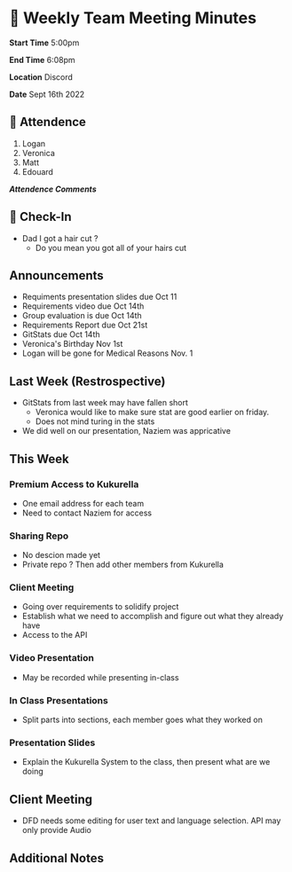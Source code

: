 # 🚀 Weekly Team Meeting Minutes

**Start Time** 5:00pm

**End Time** 6:08pm

**Location** Discord

**Date** Sept 16th 2022

## 👋 Attendence

1. Logan
2. Veronica
3. Matt
4. Edouard

***Attendence Comments***

## 🧸 Check-In

- Dad I got a hair cut ?
  - Do you mean you got all of your hairs cut

## Announcements

- Requiments presentation slides due Oct 11
- Requirements video due Oct 14th
- Group evaluation is due Oct 14th
- Requirements Report due Oct 21st
- GitStats due Oct 14th
- Veronica's Birthday Nov 1st
- Logan will be gone for Medical Reasons Nov. 1
  
## Last Week (Restrospective)

- GitStats from last week may have fallen short
  - Veronica would like to make sure stat are good earlier on friday.
  - Does not mind turing in the stats
- We did well on our presentation, Naziem was appricative

## This Week  

### Premium Access to Kukurella

- One email address for each team
- Need to contact Naziem for access

### Sharing Repo

- No descion made yet
- Private repo ? Then add other members from Kukurella

### Client Meeting

- Going over requirements to solidify project
- Establish what we need to accomplish and figure out what they already have
- Access to the API

### Video Presentation

- May be recorded while presenting in-class

### In Class Presentations

- Split parts into sections, each member goes what they worked on

### Presentation Slides

- Explain the Kukurella System to the class, then present what are we doing

## Client Meeting

- DFD needs some editing for user text and language selection. API may only provide Audio


## Additional Notes